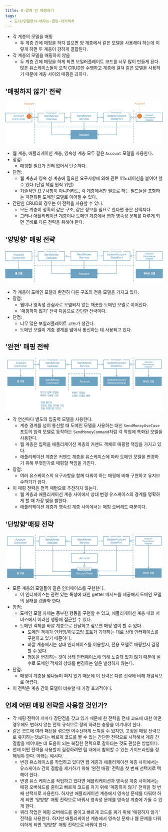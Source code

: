 ```yaml
---
title: 8-경계 간 매핑하기
tags:
  - 도서/만들면서-배우는-클린-아키텍처
---
```

- 각 계층의 모델을 매핑
	- 두 계층 간에 매핑을 하지 않으면 양 계층에서 같은 모델을 사용해야 하는데 이렇게 하면 두 계층이 강하게 결합된다.
- 각 계층의 모델을 매핑하지 않음
	- 두 계층 간에 매핑을 하게 되면 보일러플레이트 코드를 너무 많이 만들게 된다. 많은 유스케이스들이 오직 CRUD만 수행하고 계층에 걸쳐 같은 모델을 사용하기 때문에 계층 사이의 매핑은 과하다.

## '매핑하지 않기' 전략

![](assets/Pasted%20image%2020241218140056.png)

- 웹 계층, 애플리케이션 계층, 영속성 계층 모두 같은 `Account` 모델을 사용한다.
- 장점:
	- 매핑할 필요가 전혀 없어서 단순하다.
- 단점:
	- 웹 계층과 영속 성 계층에 필요한 요구사항에 의해 관련 어노테이션을 붙여야 할 수 있다.(단일 책임 원칙 위반)
	- 기술적인 요구사항이 아니더라도, 각 계층에서만 필요로 하는 필드들을 포함하는 파편화된 도메인 모델로 이어질 수 있다.
- 간단한 CRUD의 경우는 이 전략을 사용할 수 있다.
	- 모든 계층이 정확히 같은 구조, 같은 정보를 필요로 한다면 좋은 선택지다.
	- 그러나 애플리케이션 계층이나 도메인 계층에서 웹과 영속성 문제를 다루게 되면 곧바로 다른 전략을 취해야 한다.

## '양방향' 매핑 전략

![](assets/Pasted%20image%2020241218140702.png)

- 각 계층이 도메인 모델과 완전히 다른 구조의 전용 모델을 가지고 있다.
- 장점:
	- 웹이나 영속성 관심사로 오염되지 않는 깨끗한 도메인 모델로 이어진다.
	- '매핑하지 않기' 전략 다음으로 간단한 전략이다.
- 단점:
	- 너무 많은 보일러플레이트 코드가 생긴다.
	- 도메인 모델이 계층 경계를 넘어서 통신하는 데 사용되고 있다.

## '완전' 매핑 전략

![](assets/Pasted%20image%2020241218141306.png)

- 각 연산마다 별도의 입출력 모델을 사용한다.
	- 계층 경계를 넘어 통신할 때 도메인 모델을 사용하는 대신 `SendMoneyUseCase` 포트의 입력 모델로 동작하는 `SendMoneyCommand`처럼 각 작업에 특화된 모델을 사용한다.
	- 웹 계층은 입력을 애플리케이션 계층의 커맨드 객체로 매핑할 책임을 가지고 있다.
	- 애플리케이션 계층은 커맨드 계층을 유스케이스에 따라 도메인 모델을 변경하기 위해 무엇인가로 매핑할 책임을 가진다.
- 장점:
	- 여러 유스케이스의 요구사항을 함께 다뤄야 하는 매핑에 비해 구현하고 유지보수하기가 쉽다.
- 이 매핑 전략은 전역 패턴으로 추천하지 않는다.
	- 웹 계층과 애플리케이션 계층 사이에서 상태 변경 유스케이스의 경계를 명확하게 할 때 가장 빛을 발한다.
	- 애플리케이션 계층과 영속성 계층 사이에서는 매핑 오버헤드 때문이다.

## '단방향'매핑 전략

![](assets/Pasted%20image%2020241218142515.png)

- 모든 계층의 모델들이 같은 인터페이스를 구현한다.
	- 이 인터페이스는 관련 있는 특성에 대한 getter 메서드를 제공해서 도메인 모델의 상태를 캡슐화 한다.
- 장점:
	- 도메인 모델 자체는 풍부한 행동을 구현할 수 있고, 애플리케이션 계층 내의 서비스에서 이러한 행동에 접근할 수 있다.
	- 도메인 객체를 바깥 계층으로 전달하고 싶으면 매핑 없이 할 수 있다.
		- 도메인 객체가 인커밍/아웃고잉 포트가 기대하는 대로 상테 인터페이스를 구현하고 있기 때문이다.
		- 바깥 계층에서는 상태 인터페이스를 이용할지, 전용 모델로 매핑할지 결정할 수 있다.
		- 행동을 변경하는 것이 상태 인터페이스에 의해 노출돼 있지 않기 때문에 실수로 도메인 객체의 상태를 변경하는 일은 발생하지 않는다.
- 단점:
	- 매핑이 계층을 넘나들며 퍼져 있기 때문에 이 전략은 다른 전략에 비해 개념적으로 어렵다.
- 이 전략은 계층 간의 모델이 비슷할 때 가장 효과적이다.

## 언제 어떤 매핑 전략을 사용할 것인가?

- 각 매핑 전략이 저마다 장단점을 갖고 있기 때문에 한 전략을 전체 코드에 대한 어떤 경우에도 변하지 않는 전역 규칙으로 정의 하려는 충동을 이겨내야 한다.
- 같은 코드에 여러 패턴을 섞으면 어수선하게 느껴질 수 있지만, 고정된 매핑 전략으로 유지하는것보다는 빠르게 코드를 짤 수 있는 간단한 전략으로 시작해서 계층 간 결합을 떼어내는 데 도움이 되는 복잡한 전략으로 갈아타는 것도 괜찮은 방법이다.
- 언제 어떤 전략을 사용할지 결정하려면 팀 내에서 합의할 수 있는 가이드라인을 정해둬야 한다. 아래는 예시다.
	- 변경 유스케이스를 작업하고 있다면 웹 계층과 애플리케이션 계층 사이에서는 유스케이스 간의 결합을 제거하기 위해 '완전 매핑' 전략을 첫 번째 선택지로 택해야 한다.
	- 변경 유스 케이스를 작업하고 있다면 애플리케이션과 영속성 계층 사이에서는 매핑 오버헤드를 줄이고 빠르게 코드를 자기 위해 '매핑하지 않기' 전략을 첫 번째 선택지로 사용한다. 하지만 애플리케이션 계층에서 영속성 문제를 다뤄야 하게 되면 '양방향' 매핑 전략으로 바꿔서 영속성 문제를 영속성 계층에 가둘 수 있게 한다.
	- 쿼리 작업은 매핑 오버헤드를 줄이고 빠르게 코드를 짜기 위해 '매핑하지 않기' 전략을 사용한다. 하지만 애플리케이션 계층에서 영속성 문제나 웹 문제를 다뤄야하게 되면 '양방향' 매핑 전략으로 바꿔야 한다.
